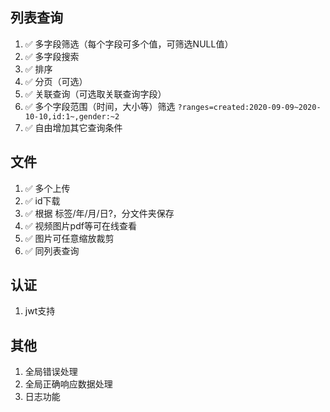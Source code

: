 ## 列表查询
1. ✅ 多字段筛选（每个字段可多个值，可筛选NULL值）
2. ✅ 多字段搜索
3. ✅ 排序
4. ✅ 分页（可选）
5. ✅ 关联查询（可选取关联查询字段）
6. ✅ 多个字段范围（时间，大小等）筛选 `?ranges=created:2020-09-09~2020-10-10,id:1~,gender:~2`
7. ✅ 自由增加其它查询条件


## 文件
1. ✅ 多个上传
3. ✅ id下载
4. ✅ 根据 标签/年/月/日?，分文件夹保存
5. ✅ 视频图片pdf等可在线查看
6. ✅ 图片可任意缩放裁剪
7. ✅ 同列表查询

## 认证
1. jwt支持

## 其他
1. 全局错误处理
2. 全局正确响应数据处理
3. 日志功能
